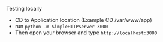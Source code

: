 Testing locally  
* CD to Application location  (Example CD /var/www/app)
* run `python -m SimpleHTTPServer 3000`  
* Then open your browser and type `http://localhost:3000`  
